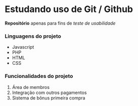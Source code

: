 # Estudando uso de Git / Github

**Repositório** apenas para fins de _teste de usabilidade_

### Linguagens do projeto

* Javascript
* PHP
* HTML
* CSS

### Funcionalidades do projeto

1. Área de membros
2. Integração com outros pagamentos
3. Sistema de bônus primeira compra